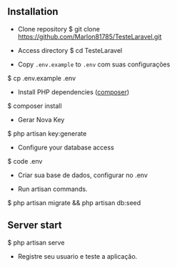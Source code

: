 ## Installation

- Clone repository
$ git clone https://github.com/Marlon81785/TesteLaravel.git

- Access directory
$ cd TesteLaravel


- Copy `.env.example` to `.env` com suas configurações

$ cp .env.example .env


- Install PHP dependencies ([composer](http://getcomposer.org))

$ composer install


- Gerar Nova Key

$ php artisan key:generate


- Configure your database access

$ code .env

- Criar sua base de dados, configurar no .env


- Run artisan commands.

$ php artisan migrate && php artisan db:seed


## Server start

$ php artisan serve

- Registre seu usuario e teste a aplicação.